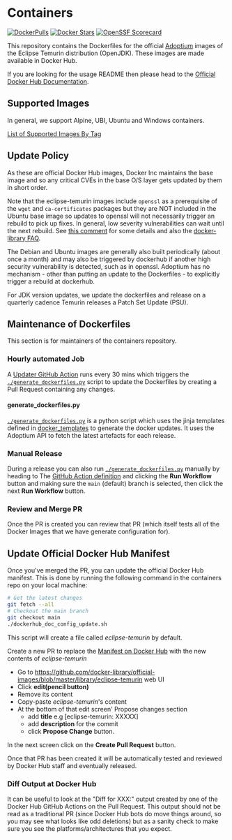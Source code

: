 # Containers
[![DockerPulls](https://img.shields.io/docker/pulls/_/eclipse-temurin?label=Docker%20Pulls)](https://hub.docker.com/_/eclipse-temurin)
[![Docker Stars](https://img.shields.io/docker/stars/_/eclipse-temurin?label=Docker%20Stars)](https://hub.docker.com/r/_/eclipse-temurin)
[![OpenSSF Scorecard](https://api.securityscorecards.dev/projects/github.com/adoptium/containers/badge)](https://api.securityscorecards.dev/projects/github.com/adoptium/containers)

This repository contains the Dockerfiles for the official [Adoptium](https://adoptium.net) images of the Eclipse Temurin distribution (OpenJDK). These images are made available in Docker Hub.

If you are looking for the usage README then please head to the [Official Docker Hub Documentation](https://hub.docker.com/_/eclipse-temurin).

## Supported Images

In general, we support Alpine, UBI, Ubuntu and Windows containers.

[List of Supported Images By Tag](https://github.com/docker-library/docs/tree/master/eclipse-temurin#simple-tags)

## Update Policy

As these are official Docker Hub images, Docker Inc maintains the base image
and so any critical CVEs in the base O/S layer gets updated by them in short
order.

Note that the eclipse-temurin images include `openssl` as a prerequisite of
the `wget` and `ca-certificates` packages but they are NOT included in the
Ubuntu base image so updates to openssl will not necessarily trigger an
rebuild to pick up fixes.  In general, low severity vulnerabilities can wait
until the next rebuild.  See
[this comment](https://github.com/docker-library/official-images/issues/16225#issuecomment-1942193224)
for some details and also the
[docker-library FAQ](https://github.com/docker-library/faq/tree/master?tab=readme-ov-file#image-building).

The Debian and Ubuntu images are generally also built periodically (about
once a month) and may also be triggered by dockerhub if another high
security vulnerability is detected, such as in openssl.  Adoptium has no
mechanism - other than putting an update to the Dockerfiles - to explicitly
trigger a rebuild at dockerhub.

For JDK version updates, we update the dockerfiles and release on a
quarterly cadence Temurin releases a Patch Set Update (PSU).

## Maintenance of Dockerfiles

This section is for maintainers of the containers repository.

### Hourly automated Job

A [Updater GitHub Action](.github/workflows/updater.yml) runs every 30 mins which triggers the
[`./generate_dockerfiles.py`](./generate_dockerfiles.py) script to update the Dockerfiles by creating a Pull Request containing any changes.

#### generate_dockerfiles.py

[`./generate_dockerfiles.py`](./generate_dockerfiles.py) is a python script which uses the jinja templates defined in [docker_templates](./docker_templates/) to generate the docker updates. It uses the Adoptium API to fetch the latest artefacts for each release.

### Manual Release

During a release you can also run [`./generate_dockerfiles.py`](./generate_dockerfiles.py) manually by heading to The [GitHub Action definition](https://github.com/adoptium/containers/actions/workflows/updater.yml) and clicking the **Run Workflow** button and making sure the `main` (default) branch is selected, then click the next **Run Workflow** button.

### Review and Merge PR

Once the PR is created you can review that PR (which itself tests all of the Docker Images that we have generate configuration for).

## Update Official Docker Hub Manifest

Once you've merged the PR, you can update the official Docker Hub manifest. This is done by running the following command in the containers repo on your local machine:

```bash
# Get the latest changes
git fetch --all
# Checkout the main branch
git checkout main
./dockerhub_doc_config_update.sh
```

This script will create a file called _eclipse-temurin_ by default.

Create a new PR to replace the [Manifest on Docker Hub](https://github.com/docker-library/official-images/blob/master/library/eclipse-temurin) with the new contents of _eclipse-temurin_ 

- Go to https://github.com/docker-library/official-images/blob/master/library/eclipse-temurin web UI 
- Click **edit(pencil button)** 
- Remove its content
- Copy-paste _eclipse-temurin_'s content
- At the bottom of that edit screen' Propose changes section
  - add **title** e.g [eclipse-temurin: XXXXX]
  - add **description** for the commit 
  - click  **Propose Change** button.

In the next screen click on the **Create Pull Request** button.

Once that PR has been created it will be automatically tested and reviewed by Docker Hub staff and eventually released.

### Diff Output at Docker Hub

It can be useful to look at the "Diff for XXX:" output created by one of the Docker Hub GitHub Actions on the Pull Request. This output
should not be read as a traditional PR (since Docker Hub bots do move things around, so you may see what looks like odd deletions)
but as a sanity check to make sure you see the platforms/architectures that you expect.
